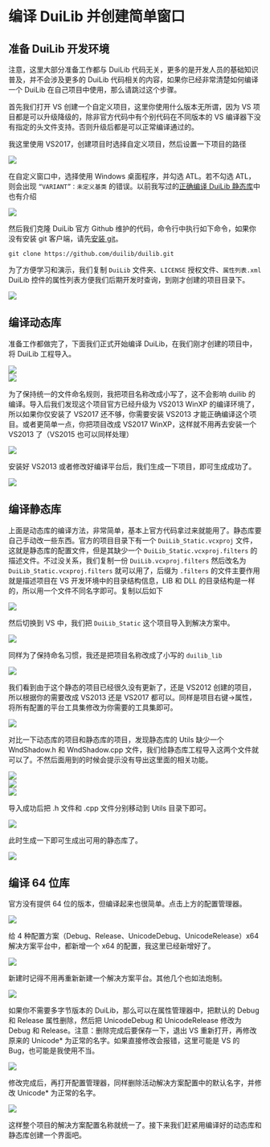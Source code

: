 # 编译 DuiLib 并创建简单窗口

## 准备 DuiLib 开发环境

注意，这里大部分准备工作都与 DuiLib 代码无关，更多的是开发人员的基础知识普及，并不会涉及更多的 DuiLib 代码相关的内容，如果你已经非常清楚如何编译一个 DuiLib 在自己项目中使用，那么请跳过这个步骤。

首先我们打开 VS 创建一个自定义项目，这里你使用什么版本无所谓，因为 VS 项目都是可以升级降级的，除非官方代码中有个别代码在不同版本的 VS 编译器下没有指定的头文件支持。否则升级后都是可以正常编译通过的。

我这里使用 VS2017，创建项目时选择自定义项目，然后设置一下项目的路径

<img src="2018-04-29_14-28-52.png" />

在自定义窗口中，选择使用 Windows 桌面程序，并勾选 ATL。若不勾选 ATL，则会出现 `“VARIANT”：未定义基类` 的错误。以前我写过的[正确编译 DuiLib 静态库](https://github.com/duilib/duilib/wiki/%E6%AD%A3%E7%A1%AE%E7%BC%96%E8%AF%91-Duilib-%E9%9D%99%E6%80%81%E5%BA%93%E7%9A%84%E6%96%B9%E6%B3%95)中也有介绍

<img src="2018-04-28_11-48-13.png" />

然后我们克隆 DuiLib 官方 Github 维护的代码，命令行中执行如下命令，如果你没有安装 git 客户端，请先[安装 git](https://git-scm.com/)。

```
git clone https://github.com/duilib/duilib.git
```

为了方便学习和演示，我们复制 `DuiLib` 文件夹、`LICENSE` 授权文件、`属性列表.xml` DuiLib 控件的属性列表方便我们后期开发时查询，到刚才创建的项目目录下。

<img src="2018-04-29_14-41-48.png" />

## 编译动态库

准备工作都做完了，下面我们正式开始编译 DuiLib，在我们刚才创建的项目中，将 DuiLib 工程导入。

<img src="2018-04-29_14-43-28.png" />
<br />
<img src="2018-04-29_14-42-46.png" />

为了保持统一的文件命名规则，我把项目名称改成小写了，这不会影响 duilib 的编译。导入后我们发现这个项目官方已经升级为 VS2013 WinXP 的编译环境了，所以如果你仅安装了 VS2017 还不够，你需要安装 VS2013 才能正确编译这个项目。或者更简单一点，你把项目改成 VS2017 WinXP，这样就不用再去安装一个 VS2013 了（VS2015 也可以同样处理）

<img src="2018-04-28_12-04-23.png" />

安装好 VS2013 或者修改好编译平台后，我们生成一下项目，即可生成成功了。

<img src="2018-04-29_14-44-41.png" />

## 编译静态库

上面是动态库的编译方法，非常简单，基本上官方代码拿过来就能用了。静态库要自己手动改一些东西。官方的项目目录下有一个 `DuiLib_Static.vcxproj` 文件，这就是静态库的配置文件，但是其缺少一个 `DuiLib_Static.vcxproj.filters` 的描述文件。不过没关系，我们复制一份 `DuiLib.vcxproj.filters` 然后改名为 `DuiLib_Static.vcxproj.filters` 就可以用了，后缀为 `.filters` 的文件主要作用就是描述项目在 VS 开发环境中的目录结构信息，LIB 和 DLL 的目录结构是一样的，所以用一个文件不同名字即可。复制以后如下

<img src="2018-04-28_13-22-54.png" />

然后切换到 VS 中，我们把 `DuiLib_Static` 这个项目导入到解决方案中。

<img src="2018-04-29_14-43-31.png" />

同样为了保持命名习惯，我还是把项目名称改成了小写的 `duilib_lib`

<img src="2018-04-29_14-47-19.png" />

我们看到由于这个静态的项目已经很久没有更新了，还是 VS2012 创建的项目，所以根据你的需要改成 VS2013 还是 VS2017 都可以。同样是项目右键->属性，将所有配置的平台工具集修改为你需要的工具集即可。

<img src="2018-04-28_13-26-49.png" />

对比一下动态库的项目和静态库的项目，发现静态库的 Utils 缺少一个 WndShadow.h 和 WndShadow.cpp 文件，我们给静态库工程导入这两个文件就可以了。不然后面用到的时候会提示没有导出这里面的相关功能。

<img src="2018-04-28_13-30-26.png" />
<br />
<img src="2018-04-28_13-32-25.png" />
<br />
<img src="2018-04-29_14-48-06.png" />

导入成功后把 .h 文件和 .cpp 文件分别移动到 Utils 目录下即可。

<img src="2018-04-28_13-34-36.png" />

此时生成一下即可生成出可用的静态库了。

<img src="2018-04-28_13-37-05.png" />

## 编译 64 位库

官方没有提供 64 位的版本，但编译起来也很简单。点击上方的配置管理器。

<img src="2018-04-28_13-42-52.png" />

给 4 种配置方案（Debug、Release、UnicodeDebug、UnicodeRelease）x64 解决方案平台中，都新增一个 x64 的配置，我这里已经新增好了。

<img src="2018-04-29_14-51-01.png" />

新建时记得不用再重新新建一个解决方案平台。其他几个也如法炮制。

<img src="2018-04-28_13-45-43.png" />

如果你不需要多字节版本的 DuiLib，那么可以在属性管理器中，把默认的 Debug 和 Release 属性删除，然后把 UnicodeDebug 和 UnicodeRelease 修改为 Debug 和 Release。注意：删除完成后要保存一下，退出 VS 重新打开，再修改原来的 Unicode* 为正常的名字。如果直接修改会报错，这里可能是 VS 的 Bug，也可能是我使用不当。

<img src="2018-04-28_13-49-24.png" />

修改完成后，再打开配置管理器，同样删除活动解决方案配置中的默认名字，并修改 Unicode* 为正常的名字。

<img src="2018-04-28_13-52-54.png" />

这样整个项目的解决方案配置名称就统一了。接下来我们赶紧用编译好的动态库和静态库创建一个界面吧。
